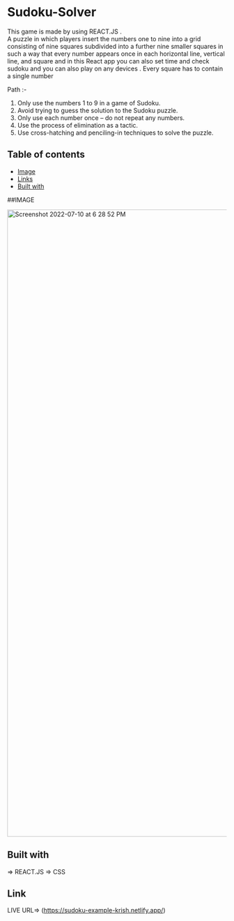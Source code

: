 # Sudoku-Solver


This game is made  by  using REACT.JS .
<br>
A puzzle in which players insert the numbers one to nine into a grid consisting of nine squares subdivided into a further nine smaller squares in such a way that every number appears once in each horizontal line, vertical line, and square and in this React app you can also set time and check sudoku and you can also play on any devices . Every square has to contain a single number

Path :- 

1. Only use the numbers 1 to 9 in a game of Sudoku.
2. Avoid trying to guess the solution to the Sudoku puzzle.
3. Only use each number once – do not repeat any numbers.
4. Use the process of elimination as a tactic.
5. Use cross-hatching and penciling-in techniques to solve the puzzle.


## Table of contents

- [Image](#IMAGE)
- [Links](#Link)
- [Built with](#built-with)



##IMAGE

<img width="1438" alt="Screenshot 2022-07-10 at 6 28 52 PM"  src="https://user-images.githubusercontent.com/99706585/178145888-e2551420-4660-4427-ac48-3c32314bff79.png">


## Built with
=> REACT.JS
=> CSS

## Link 

LIVE URL=> (https://sudoku-example-krish.netlify.app/)



